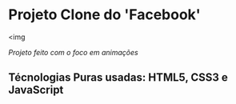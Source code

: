 # Projeto Clone do 'Facebook'

<div id="center">

  <img 

</div>


*Projeto feito com o foco em animações*

## Técnologias Puras usadas: HTML5, CSS3 e JavaScript
